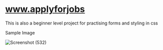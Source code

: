 # www.applyforjobs
This is also a beginner level project for practising forms and styling in css

Sample Image

![Screenshot (532)](https://user-images.githubusercontent.com/117344508/207122062-04e7d98a-c724-468a-828f-5996f16d93bc.png)
